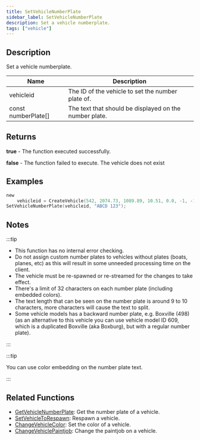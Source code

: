 ```yaml
---
title: SetVehicleNumberPlate
sidebar_label: SetVehicleNumberPlate
description: Set a vehicle numberplate.
tags: ["vehicle"]
---
```


## Description

Set a vehicle numberplate.

| Name                | Description                                            |
| ------------------- | ------------------------------------------------------ |
| vehicleid           | The ID of the vehicle to set the number plate of.      |
| const numberPlate[] | The text that should be displayed on the number plate. |

## Returns

**true** - The function executed successfully.

**false** - The function failed to execute. The vehicle does not exist

## Examples

```c
new
	vehicleid = CreateVehicle(542, 2074.73, 1089.89, 10.51, 0.0, -1, -1, -1);
SetVehicleNumberPlate(vehicleid, "ABCD 123");
```

## Notes

:::tip

- This function has no internal error checking.
- Do not assign custom number plates to vehicles without plates (boats, planes, etc) as this will result in some unneeded processing time on the client.
- The vehicle must be re-spawned or re-streamed for the changes to take effect.
- There's a limit of 32 characters on each number plate (including embedded colors).
- The text length that can be seen on the number plate is around 9 to 10 characters, more characters will cause the text to split.
- Some vehicle models has a backward number plate, e.g. Boxville (498) (as an alternative to this vehicle you can use vehicle model ID 609, which is a duplicated Boxville (aka Boxburg), but with a regular number plate). 

:::

:::tip

You can use color embedding on the number plate text.

:::

## Related Functions

- [GetVehicleNumberPlate](GetVehicleNumberPlate): Get the number plate of a vehicle.
- [SetVehicleToRespawn](SetVehicleToRespawn): Respawn a vehicle.
- [ChangeVehicleColor](ChangeVehicleColor): Set the color of a vehicle.
- [ChangeVehiclePaintjob](ChangeVehiclePaintjob): Change the paintjob on a vehicle.
